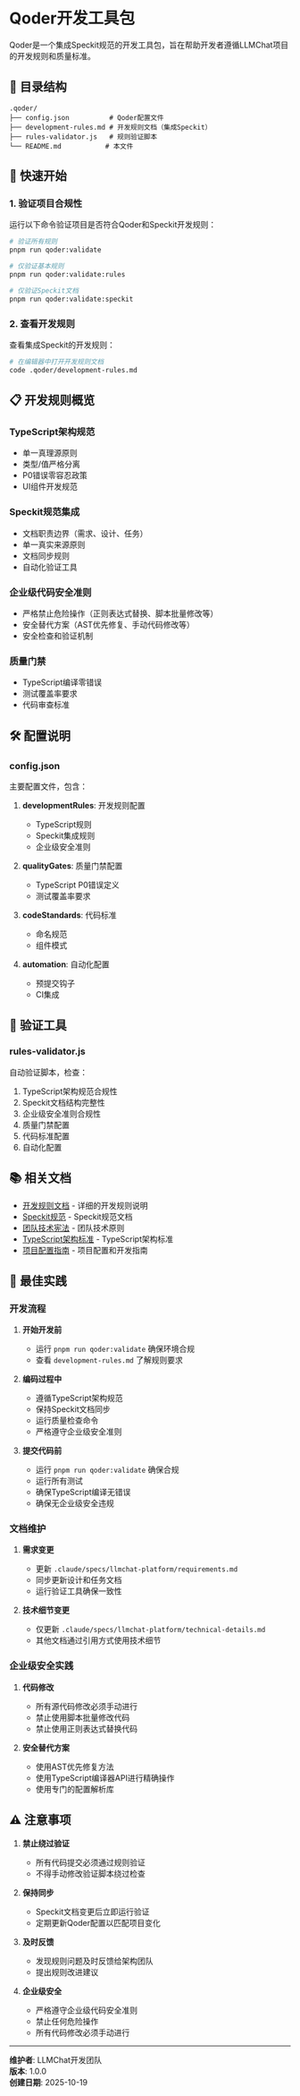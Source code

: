 # Qoder开发工具包

Qoder是一个集成Speckit规范的开发工具包，旨在帮助开发者遵循LLMChat项目的开发规则和质量标准。

## 📁 目录结构

```
.qoder/
├── config.json          # Qoder配置文件
├── development-rules.md # 开发规则文档（集成Speckit）
├── rules-validator.js   # 规则验证脚本
└── README.md           # 本文件
```

## 🚀 快速开始

### 1. 验证项目合规性

运行以下命令验证项目是否符合Qoder和Speckit开发规则：

```bash
# 验证所有规则
pnpm run qoder:validate

# 仅验证基本规则
pnpm run qoder:validate:rules

# 仅验证Speckit文档
pnpm run qoder:validate:speckit
```

### 2. 查看开发规则

查看集成Speckit的开发规则：

```bash
# 在编辑器中打开开发规则文档
code .qoder/development-rules.md
```

## 📋 开发规则概览

### TypeScript架构规范

- 单一真理源原则
- 类型/值严格分离
- P0错误零容忍政策
- UI组件开发规范

### Speckit规范集成

- 文档职责边界（需求、设计、任务）
- 单一真实来源原则
- 文档同步规则
- 自动化验证工具

### 企业级代码安全准则

- 严格禁止危险操作（正则表达式替换、脚本批量修改等）
- 安全替代方案（AST优先修复、手动代码修改等）
- 安全检查和验证机制

### 质量门禁

- TypeScript编译零错误
- 测试覆盖率要求
- 代码审查标准

## 🛠️ 配置说明

### config.json

主要配置文件，包含：

1. **developmentRules**: 开发规则配置
   - TypeScript规则
   - Speckit集成规则
   - 企业级安全准则

2. **qualityGates**: 质量门禁配置
   - TypeScript P0错误定义
   - 测试覆盖率要求

3. **codeStandards**: 代码标准
   - 命名规范
   - 组件模式

4. **automation**: 自动化配置
   - 预提交钩子
   - CI集成

## 🧪 验证工具

### rules-validator.js

自动验证脚本，检查：

1. TypeScript架构规范合规性
2. Speckit文档结构完整性
3. 企业级安全准则合规性
4. 质量门禁配置
5. 代码标准配置
6. 自动化配置

## 📚 相关文档

- [开发规则文档](development-rules.md) - 详细的开发规则说明
- [Speckit规范](../.specify/) - Speckit规范文档
- [团队技术宪法](../TEAM_TECHNICAL_CONSTITUTION.md) - 团队技术原则
- [TypeScript架构标准](../frontend/TYPESCRIPT_ARCHITECTURE_STANDARDS.md) -
  TypeScript架构标准
- [项目配置指南](../CLAUDE.md) - 项目配置和开发指南

## 🎯 最佳实践

### 开发流程

1. **开始开发前**
   - 运行 `pnpm run qoder:validate` 确保环境合规
   - 查看 `development-rules.md` 了解规则要求

2. **编码过程中**
   - 遵循TypeScript架构规范
   - 保持Speckit文档同步
   - 运行质量检查命令
   - 严格遵守企业级安全准则

3. **提交代码前**
   - 运行 `pnpm run qoder:validate` 确保合规
   - 运行所有测试
   - 确保TypeScript编译无错误
   - 确保无企业级安全违规

### 文档维护

1. **需求变更**
   - 更新 `.claude/specs/llmchat-platform/requirements.md`
   - 同步更新设计和任务文档
   - 运行验证工具确保一致性

2. **技术细节变更**
   - 仅更新 `.claude/specs/llmchat-platform/technical-details.md`
   - 其他文档通过引用方式使用技术细节

### 企业级安全实践

1. **代码修改**
   - 所有源代码修改必须手动进行
   - 禁止使用脚本批量修改代码
   - 禁止使用正则表达式替换代码

2. **安全替代方案**
   - 使用AST优先修复方法
   - 使用TypeScript编译器API进行精确操作
   - 使用专门的配置解析库

## ⚠️ 注意事项

1. **禁止绕过验证**
   - 所有代码提交必须通过规则验证
   - 不得手动修改验证脚本绕过检查

2. **保持同步**
   - Speckit文档变更后立即运行验证
   - 定期更新Qoder配置以匹配项目变化

3. **及时反馈**
   - 发现规则问题及时反馈给架构团队
   - 提出规则改进建议

4. **企业级安全**
   - 严格遵守企业级代码安全准则
   - 禁止任何危险操作
   - 所有代码修改必须手动进行

---

**维护者**: LLMChat开发团队  
**版本**: 1.0.0  
**创建日期**: 2025-10-19
